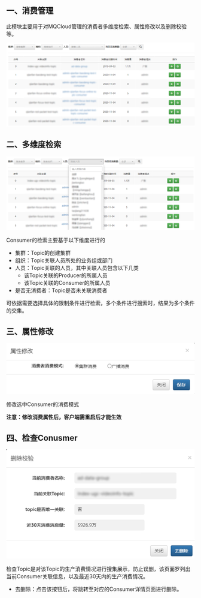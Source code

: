 ## 一、<span id="clusterList">消费管理</span>

此模块主要用于对MQCloud管理的消费者多维度检索、属性修改以及删除校验等。

![](img/consumerManager.png)

## 二、<span id="addbroker">多维度检索</span>

![](img/conusumer-search.png)

Consumer的检索主要基于以下维度进行的

* 集群：Topic的创建集群
* 组织：Topic关联人员所处的业务组或部门
* 人员：Topic关联的人员，其中关联人员包含以下几类
    * 该Topic关联的Producer的所属人员
    * 该Topic关联的Consumer的所属人员
* 是否无消费者：Topic是否未关联消费者

可依据需要选择具体的限制条件进行检索，多个条件进行搜索时，结果为多个条件的交集。

## 三、<span id="upgradebroker">属性修改</span>

![](img/consumer-style.png)

修改选中Consumer的消费模式

**注意：修改消费属性后，客户端需重启后才能生效**

## 四、<span id="ext">检查Conusmer</span>

![](img/consumer-check.png)

检查Topic是对该Topic的生产消费情况进行搜集展示，防止误删，该页面罗列出当前Consumer关联信息，以及最近30天内的生产消费情况。

* 去删除：点击该按钮后，将跳转至对应的Consumer详情页面进行删除。